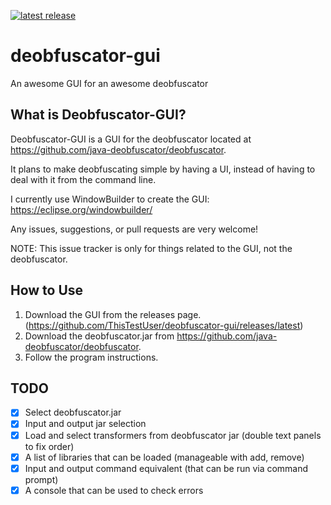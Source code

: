 [![latest release](https://img.shields.io/github/release/ThisTestUser/deobfuscator-gui.svg?label=latest%20release)](https://github.com/ThisTestUser/deobfuscator-gui/releases/latest)
# deobfuscator-gui
An awesome GUI for an awesome deobfuscator

## What is Deobfuscator-GUI?
Deobfuscator-GUI is a GUI for the deobfuscator located at https://github.com/java-deobfuscator/deobfuscator.

It plans to make deobfuscating simple by having a UI, instead of having to deal with it from the command line.

I currently use WindowBuilder to create the GUI: https://eclipse.org/windowbuilder/

Any issues, suggestions, or pull requests are very welcome!

NOTE: This issue tracker is only for things related to the GUI, not the deobfuscator.

## How to Use 
1. Download the GUI from the releases page. (https://github.com/ThisTestUser/deobfuscator-gui/releases/latest)
2. Download the deobfuscator.jar from https://github.com/java-deobfuscator/deobfuscator.
3. Follow the program instructions.

## TODO
- [x] Select deobfuscator.jar
- [x] Input and output jar selection
- [x] Load and select transformers from deobfuscator jar (double text panels to fix order)
- [x] A list of libraries that can be loaded (manageable with add, remove)
- [x] Input and output command equivalent (that can be run via command prompt)
- [x] A console that can be used to check errors

